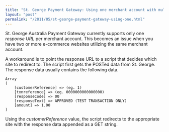 ```yaml
---
title: "St. George Payment Gateway: Using one merchant account with multiple websites"
layout: "post"
permalink: "/2011/05/st-george-payment-gateway-using-one.html"
---
```


St. George Australia Payment Gateway currently supports only one _response URL_ per merchant account. This becomes an issue when you have two or more e-commerce websites utilizing the same merchant account.

A workaround is to point the response URL to a script that decides which site to redirect to. The script first gets the POSTed data from St. George. The response data usually contains the following data.

```
Array
(
    [customerReference] => (eg. 1)
    [txnreference] => (eg. 0000000000000000)
    [responseCode] => 00
    [responseText] => APPROVED (TEST TRANSACTION ONLY)
    [amount] => 1.00
)
```

Using the _customerReference_ value, the script redirects to the appropriate site with the response data appended as a GET string.